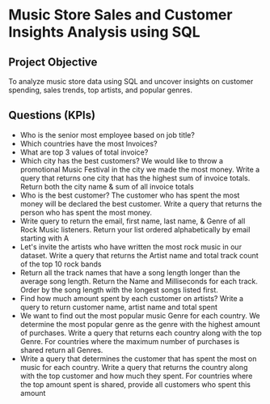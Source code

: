# Music Store Sales and Customer Insights Analysis using SQL
##  Project Objective
To analyze music store data using SQL and uncover insights on customer spending, sales trends, top artists, and popular genres.
## Questions (KPIs)
- Who is the senior most employee based on job title?
- Which countries have the most Invoices?
- What are top 3 values of total invoice?
- Which city has the best customers? We would like to throw a promotional Music Festival in the city we made the most money. Write a query that returns one     city that has the highest sum of invoice totals. Return both the city name & sum of all invoice totals
- Who is the best customer? The customer who has spent the most money will be declared the best customer. Write a query that returns the person who has spent   the most money.
- Write query to return the email, first name, last name, & Genre of all Rock Music listeners. Return your list ordered alphabetically by email starting with   A
- Let's invite the artists who have written the most rock music in our dataset. Write a query that returns the Artist name and total track count of the top     10 rock bands
- Return all the track names that have a song length longer than the average song length. Return the Name and Milliseconds for each track. Order by the song     length with the longest songs listed first.
- Find how much amount spent by each customer on artists? Write a query to return customer name, artist name and total spent
- We want to find out the most popular music Genre for each country. We determine the most popular genre as the genre with the highest amount of purchases.     Write a query that returns each country along with the top Genre. For countries where the maximum number of purchases is shared return all Genres.
- Write a query that determines the customer that has spent the most on music for each country. Write a query that returns the country along with the top       customer and how much they spent. For countries where the top amount spent is shared, provide all customers who spent this amount


